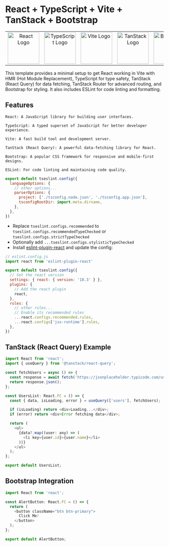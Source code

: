# React + TypeScript + Vite + TanStack + Bootstrap
<table>
  <tr>
    <td align="center">
      <img src="https://upload.wikimedia.org/wikipedia/commons/a/a7/React-icon.svg" alt="React Logo" width="100" height="100" />
    </td>
    <td align="center">
      <img src="https://upload.wikimedia.org/wikipedia/commons/4/4c/Typescript_logo_2020.svg" alt="TypeScript Logo" width="100" height="100" />
    </td>
    <td align="center">
      <img src="https://vitejs.dev/logo.svg" alt="Vite Logo" width="100" height="100" />
    </td>
    <td align="center">
      <img src="https://tanstack.com/_build/assets/logo-color-600w-Er4SOkq1.png" alt="TanStack Logo" width="100" height="100" />
    </td>
    <td align="center">
      <img src="https://getbootstrap.com/docs/5.3/assets/brand/bootstrap-logo-shadow.png" alt="Bootstrap Logo" width="100" height="100" />
    </td>
        <td align="center">
      <img src="https://cdn.worldvectorlogo.com/logos/framer-motion.svg" alt="Bootstrap Logo" width="100" height="100" />
    </td>
  </tr>
</table>

This template provides a minimal setup to get React working in Vite with HMR (Hot Module Replacement), TypeScript for type safety, TanStack (React Query) for data fetching, TanStack Router for advanced routing, and Bootstrap for styling. It also includes ESLint for code linting and formatting.

## Features

    React: A JavaScript library for building user interfaces.

    TypeScript: A typed superset of JavaScript for better developer experience.

    Vite: A fast build tool and development server.

    TanStack (React Query): A powerful data-fetching library for React.

    Bootstrap: A popular CSS framework for responsive and mobile-first designs.

    ESLint: For code linting and maintaining code quality.

```js
export default tseslint.config({
  languageOptions: {
    // other options...
    parserOptions: {
      project: ['./tsconfig.node.json', './tsconfig.app.json'],
      tsconfigRootDir: import.meta.dirname,
    },
  },
})
```

- Replace `tseslint.configs.recommended` to `tseslint.configs.recommendedTypeChecked` or `tseslint.configs.strictTypeChecked`
- Optionally add `...tseslint.configs.stylisticTypeChecked`
- Install [eslint-plugin-react](https://github.com/jsx-eslint/eslint-plugin-react) and update the config:

```js
// eslint.config.js
import react from 'eslint-plugin-react'

export default tseslint.config({
  // Set the react version
  settings: { react: { version: '18.3' } },
  plugins: {
    // Add the react plugin
    react,
  },
  rules: {
    // other rules...
    // Enable its recommended rules
    ...react.configs.recommended.rules,
    ...react.configs['jsx-runtime'].rules,
  },
})
```

## TanStack (React Query) Example
```js
import React from 'react';
import { useQuery } from '@tanstack/react-query';

const fetchUsers = async () => {
  const response = await fetch('https://jsonplaceholder.typicode.com/users');
  return response.json();
};

const UsersList: React.FC = () => {
  const { data, isLoading, error } = useQuery(['users'], fetchUsers);

  if (isLoading) return <div>Loading...</div>;
  if (error) return <div>Error fetching data</div>;

  return (
    <ul>
      {data?.map((user: any) => (
        <li key={user.id}>{user.name}</li>
      ))}
    </ul>
  );
};

export default UsersList;
```

## Bootstrap Integration
```js
import React from 'react';

const AlertButton: React.FC = () => {
  return (
    <button className="btn btn-primary">
      Click Me!
    </button>
  );
};

export default AlertButton;
```
